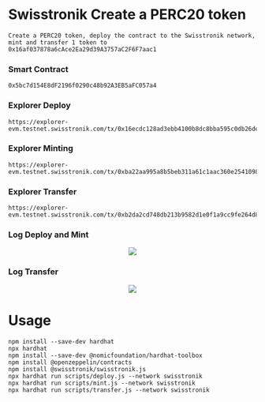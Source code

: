 # Swisstronik Create a PERC20 token

`Create a PERC20 token, deploy the contract to the Swisstronik network, mint and transfer 1 token to 0x16af037878a6cAce2Ea29d39A3757aC2F6F7aac1`



### Smart Contract
```
0x5bc7d154E8dF2196f0290c48b92A3EB5aFC057a4
```

### Explorer Deploy
```
https://explorer-evm.testnet.swisstronik.com/tx/0x16ecdc128ad3ebb4100b8dc8bba595c0db26de38c5cf6fb96fb31a8fdb2a789a
```
### Explorer Minting
```
https://explorer-evm.testnet.swisstronik.com/tx/0xba22aa995a8b5beb311a61c1aac360e2541098c11fc03c93cb0e1053512296e0
```
### Explorer Transfer
```
https://explorer-evm.testnet.swisstronik.com/tx/0xb2da2cd748db213b9582d1e0f1a9cc9fe264d8f4629e39574310066f22200745
```

### Log Deploy and Mint
 <p align="center">
 <img height="auto" height="auto" src="https://raw.githubusercontent.com/arapzz/images/main/swiss/Screenshot%202023-09-29%20075114.png">
 </p>

### Log Transfer 
 <p align="center">
 <img height="auto" height="auto" src="https://raw.githubusercontent.com/arapzz/images/main/swiss/Screenshot%202023-09-29%20075150.png">
 </p>

     
# Usage
```
npm install --save-dev hardhat
npx hardhat
npm install --save-dev @nomicfoundation/hardhat-toolbox
npm install @openzeppelin/contracts
npm install @swisstronik/swisstronik.js
npx hardhat run scripts/deploy.js --network swisstronik 
npx hardhat run scripts/mint.js --network swisstronik 
npx hardhat run scripts/transfer.js --network swisstronik 
```
